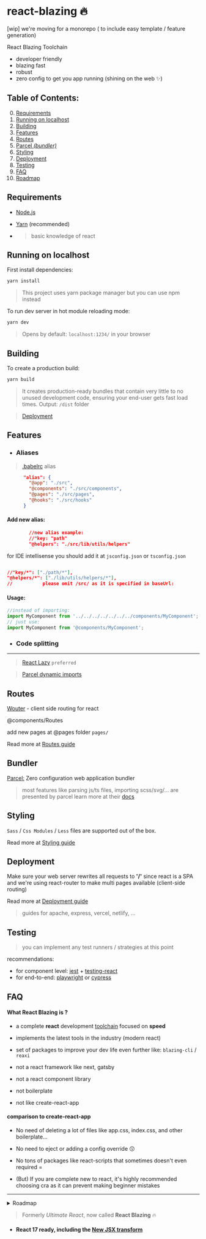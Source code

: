 # react-blazing 🔥

[wip] we're moving for a monorepo ( to include easy template / feature generation)

React Blazing Toolchain

- developer friendly
- blazing fast
- robust
  <!-- todo // - generate features on demand (reaxi) -->
  <!--  todo //  - automatic router (just create a /pages) -->
- zero config to get you app running (shining on the web ✨)

<!-- ``` [wip]
npx blazing-cli app <appName>

typescript:
npx blazing-cli app <appName> --ts

templates:

npx blazing-cli <appName> --templateName
--vercel (serverless api)
...

``` -->

## Table of Contents:

0. [Requirements](#Requirements)
1. [Running on localhost](#Running-on-localhost)
2. [Building](#Building)
3. [Features](#Features)
4. [Routes](#Routes)
5. [Parcel _(bundler)_](###Bundler)
6. [Styling](#Styling)
7. [Deployment](#Deployment)
8. [Testing](#Testing)
9. [FAQ](#FAQ)
10. [Roadmap](#Roadmap)

## Requirements

- [Node.js](https://nodejs.org/en/)
- [Yarn](https://yarnpkg.com/) (recommended)

- > basic knowledge of react

## Running on localhost

First install dependencies:

```sh
yarn install
```

> This project uses yarn package manager but you can use npm instead

To run dev server in hot module reloading mode:

```sh
yarn dev
```

> Opens by default: `localhost:1234/` in your browser

## Building

To create a production build:

```sh
yarn build
```

> It creates production-ready bundles that contain very little to no unused development code, ensuring your end-user gets fast load times.
> Output: `/dist` folder

> [Deployment](#Deployment)

  <!-- 
  To visualize the size of your final bundle:

  ```sh
  yarn bundle_analyze
  ```

  > It creates two new folders ./build-report & ./parcel-bundle-reports and opens a page in your browser -->

## Features

- ### Aliases

> [.babelrc](./babelrc) alias

```json
      "alias": {
        "@app": "./src",
        "@components": "./src/components",
        "@pages": "./src/pages",
        "@hooks": "./src/hooks"
      }
```

#### Add new alias:

```json
        //new alias example:
        //"key: "path"
        "@helpers": "./src/lib/utils/helpers"
```

for IDE intellisense you should add it at `jsconfig.json` or `tsconfig.json`

```json

//"key/*": ["./path/*"],
"@helpers/*": ["./lib/utils/helpers/*"],
//           please omit /src/ as it is specified in baseUrl:
```

<!-- todo cli that generates new alias / list  -->

#### Usage:

```js
//instead of importing:
import MyComponent from '../../../../../../../components/MyComponent';
// just use:
import MyComponent from '@components/MyComponent';
```

- ### Code splitting

<hr>

> [React Lazy](#react-features) `preferred`

> [Parcel dynamic imports](https://parceljs.org/features/code-splitting/)

## Routes

[Wouter](https://github.com/ReactTraining/react-router/tree/master/packages/react-router-dom) - client side routing for react

@components/Routes

add new pages at @pages folder `pages/`

Read more at [Routes guide](./docs/routes.md)

<!-- todo add automatic router -->

## Bundler

[Parcel:](https://github.com/parcel-bundler/parcel) Zero configuration web application bundler

> most features like parsing js/ts files, importing scss/svg/... are presented by parcel
> learn more at their [docs](https://parceljs.org/languages/javascript/)

## Styling

`Sass` / `Css Modules` / `Less` files are supported out of the box.

Read more at [Styling guide](./docs/styling.md)

## Deployment

Make sure your web server rewrites all requests to **'/'** since react is a SPA and we're using react-router to make multi pages available (client-side routing)

Read more at [Deployment guide](./docs/deployment.md)

> guides for apache, express, vercel, netlify, ...

## Testing

> you can implement any test runners / strategies at this point

recommendations:

- for component level: [jest](https://www.npmjs.com/package/jest) + [testing-react](https://testing-library.com/docs/react-testing-library/intro/)
- for end-to-end: [playwright](https://playwright.dev/) or [cypress](https://www.cypress.io/)

<!-- todo /examples tests -->

## FAQ

#### What React Blazing is ?

- a complete **react** development [toolchain](https://reactjs.org/docs/create-a-new-react-app.html#creating-a-toolchain-from-scratch) focused on **speed**

- implements the latest tools in the industry (modern react)

- set of packages to improve your dev life even further like: `blazing-cli` / `reaxi`

- not a react framework like next, gatsby
- not a react component library
- not boilerplate
- not like create-react-app

#### comparison to create-react-app

- No need of deleting a lot of files like app.css, index.css, and other boilerplate...

- No need to eject or adding a config override 😗

- No tons of packages like react-scripts that sometimes doesn't even required =

- (But) If you are complete new to react, it's highly recommended choosing cra as it can prevent making beginner mistakes

---

<details><summary>Roadmap</summary>

- [ ] Implement React 18 (when released)

- [ ] Templates/examples

- [ ] documentation website

planned feature generation:

- parcel config
- add linters (eslint )
- add bundle analyzer

</details>

> Formerly _Ultimate React_, now called **React Blazing** 🔥

- #### React 17 ready, including the [New JSX transform](https://reactjs.org/blog/2020/09/22/introducing-the-new-jsx-transform.html)
